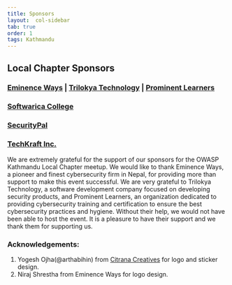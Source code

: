 ```yaml
---
title: Sponsors
layout:  col-sidebar
tab: true
order: 1
tags: Kathmandu
---
```


## Local Chapter Sponsors

### [Eminence Ways](https://eminenceways.com) | [Trilokya Technology](https://trilokyatech.com/) | [Prominent Learners](https://prominentlearners.com/)
### [Softwarica College](https://softwarica.edu.np/)
### [SecurityPal](https://www.securitypalhq.com/)
### [TechKraft Inc.](https://techkraftinc.com/)

We are extremely grateful for the support of our sponsors for the OWASP Kathmandu Local Chapter meetup. We would like to thank Eminence Ways, a pioneer and finest cybersecurity firm in Nepal, for providing more than support to make this event successful. We are very grateful to Trilokya Technology, a software development company focused on developing security products, and Prominent Learners, an organization dedicated to providing cybersecurity training and certification to ensure the best cybersecurity practices and hygiene. Without their help, we would not have been able to host the event. It is a pleasure to have their support and we thank them for supporting us.

### Acknowledgements:
1. Yogesh Ojha(@arthabihin) from [Citrana Creatives](https://citranacreatives.com/) for logo and sticker design.
2. Niraj Shrestha from Eminence Ways for logo design.
